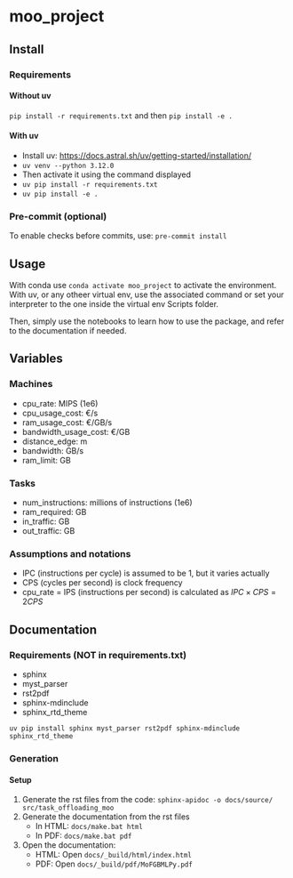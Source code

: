 # moo_project

## Install

### Requirements

#### Without uv

`pip install -r requirements.txt` and then `pip install -e .`

#### With uv

- Install uv: https://docs.astral.sh/uv/getting-started/installation/
- `uv venv --python 3.12.0`
- Then activate it using the command displayed
- `uv pip install -r requirements.txt`
- `uv pip install -e .`

### Pre-commit (optional)

To enable checks before commits, use: `pre-commit install`

## Usage

With conda use `conda activate moo_project` to activate the environment. With uv, or any otheer virtual env, use the associated command or set your interpreter to the one inside the virtual env Scripts folder.

Then, simply use the notebooks to learn how to use the package, and refer to the documentation if needed.

## Variables

### Machines

- cpu_rate: MIPS (1e6)
- cpu_usage_cost: €/s
- ram_usage_cost: €/GB/s
- bandwidth_usage_cost: €/GB
- distance_edge: m
- bandwidth: GB/s
- ram_limit: GB

### Tasks

- num_instructions: millions of instructions (1e6)
- ram_required: GB
- in_traffic: GB
- out_traffic: GB


### Assumptions and notations

- IPC (instructions per cycle) is assumed to be 1, but it varies actually
- CPS (cycles per second) is clock frequency
- cpu_rate = IPS (instructions per second) is calculated as $IPC \times CPS = 2 CPS$ 

## Documentation

### Requirements (NOT in requirements.txt)

- sphinx
- myst_parser
- rst2pdf
- sphinx-mdinclude
- sphinx_rtd_theme


`uv pip install sphinx myst_parser rst2pdf sphinx-mdinclude sphinx_rtd_theme`

### Generation

#### Setup

1. Generate the rst files from the code: `sphinx-apidoc -o docs/source/ src/task_offloading_moo`
2. Generate the documentation from the rst files 
   - In HTML: `docs/make.bat html`
   - In PDF: `docs/make.bat pdf`
3. Open the documentation:
   - HTML: Open `docs/_build/html/index.html`
   - PDF: Open `docs/_build/pdf/MoFGBMLPy.pdf`
